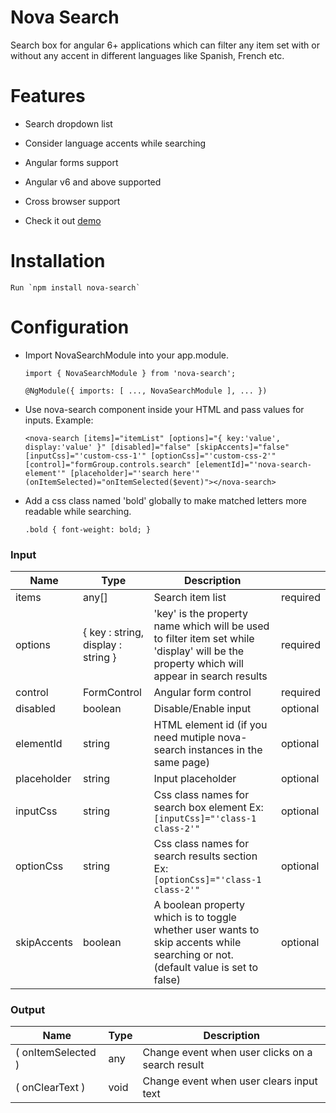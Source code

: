 # Nova Search

Search box for angular 6+ applications which can filter any item set with or without any accent in different languages like Spanish, French etc.

# Features
 - Search dropdown list 
 - Consider language accents while searching 
 - Angular forms support 
 - Angular v6 and above supported 
 - Cross browser support

 - Check it out [demo](https://stackblitz.com/edit/angular-1tkqwa) 

# Installation
    Run `npm install nova-search`

# Configuration

- Import NovaSearchModule into your app.module.

    `import { NovaSearchModule } from 'nova-search';`

    `@NgModule({ imports: [ ..., NovaSearchModule ], ... })`

- Use nova-search component inside your HTML and pass values for inputs. Example:

    `<nova-search [items]="itemList" [options]="{ key:'value', display:'value' }" [disabled]="false"
    [skipAccents]="false" [inputCss]="'custom-css-1'" [optionCss]="'custom-css-2'"
    [control]="formGroup.controls.search" [elementId]="'nova-search-element'" [placeholder]="'search here'" (onItemSelected)="onItemSelected($event)"></nova-search>`

- Add a css class named 'bold' globally to make matched letters more readable while searching.

    `.bold { font-weight: bold; }`

### Input

| Name | Type | Description | | 
| ------ | ------ |------ |-----|
| items | any[] | Search item list|required|
| options | { key : string, display : string } | 'key' is the property name which will be used to filter item set while 'display' will be the property which will appear in search results|required|
| control | FormControl | Angular form control |required|
| disabled | boolean | Disable/Enable input |optional|
| elementId | string | HTML element id (if you need mutiple nova-search instances in the same page) |optional|
| placeholder | string | Input placeholder|optional|
| inputCss | string | Css class names for search box element Ex: `[inputCss]="'class-1 class-2'"`|optional|
| optionCss | string | Css class names for search results section Ex: `[optionCss]="'class-1 class-2'"` |optional|
| skipAccents | boolean | A boolean property which is to toggle whether user wants to skip accents while searching or not. (default value is set to false) |optional|

### Output

| Name | Type | Description |
| ------ | ------ |------ |
|( onItemSelected ) | any | Change event when user clicks on a search result |
|( onClearText ) | void | Change event when user clears input text |

